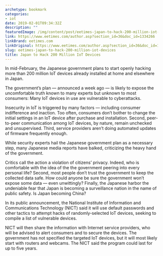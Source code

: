 ```yaml
---
archetype: bookmark
categories:
- iot
date: 2019-02-01T09:34:32Z
description: ""
featuredImage: /img/content/post/eetimes-japan-to-hack-200-million-iot-devices.jpg
link: https://www.eetimes.com/author.asp?section_id=36&doc_id=1334266
linkBrand: eetimes.com
linkOriginal: https://www.eetimes.com/author.asp?section_id=36&doc_id=1334266
slug: eetimes-japan-to-hack-200-million-iot-devices
title: Japan to Hack 200 Million IoT Devices
---
```

In mid-February, the Japanese government plans to start openly hacking more than 200 million IoT devices already installed at home and elsewhere in Japan.

The government’s plan — announced a week ago — is likely to expose the uncomfortable truth known to many experts but unknown to most consumers: Many IoT devices in use are vulnerable to cyberattacks.

Insecurity in IoT is triggered by many factors — including consumer indifference and inaction. Too often, consumers don’t bother to change the initial settings in an IoT device after purchase and installation. Second, peer-to-peer communication among IoT devices, by nature, remain unchecked and unsupervised. Third, service providers aren’t doing automated updates of firmware frequently enough.

While security experts hail the Japanese government plan as a necessary step, many Japanese media reports have balked, criticizing the heavy hand of the government.

Critics call the action a violation of citizens’ privacy. Indeed, who is comfortable with the idea of the the government peering into every personal life? Second, most people don’t trust the government to keep the collected data safe. How could anyone be sure the government won’t expose some data — even unwittingly? Finally, the Japanese harbor the undeniable fear that Japan is becoming a surveillance nation in the name of public safety. Is Japan becoming China?

In its public announcement, the National Institute of Information and Communications Technology (NICT) said it will use default passwords and other tactics to attempt hacks of randomly-selected IoT devices, seeking to compile a list of vulnerable devices.

NICT will then share the information with Internet service providers, who will be advised to alert consumers and to secure the devices. The government has not specified the targeted IoT devices, but it will most likely start with routers and webcams. The NICT said the program could last for up to five years.

